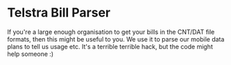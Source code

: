 # Telstra Bill Parser

If you're a large enough organisation to get your bills in the CNT/DAT file formats, then this might be useful to you. We use it to parse our mobile data plans to tell us usage etc. It's a terrible terrible hack, but the code might help someone :)
